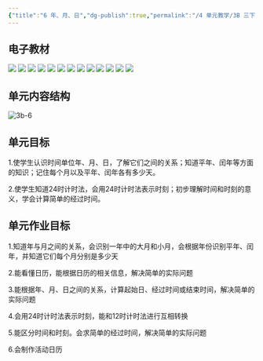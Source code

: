 ```yaml
---
{"title":"6 年、月、日","dg-publish":true,"permalink":"/4 单元教学/3B 三下/6 年、月、日/","dgPassFrontmatter":true,"noteIcon":""}
---
```



## 电子教材

<p class="grid-4">
	<img loading="lazy" decoding="async" src="https://book.pep.com.cn/1221001302141/files/mobile/76.jpg">
	<img loading="lazy" decoding="async" src="https://book.pep.com.cn/1221001302141/files/mobile/77.jpg">
	<img loading="lazy" decoding="async" src="https://book.pep.com.cn/1221001302141/files/mobile/78.jpg">
	<img loading="lazy" decoding="async" src="https://book.pep.com.cn/1221001302141/files/mobile/79.jpg">
	<img loading="lazy" decoding="async" src="https://book.pep.com.cn/1221001302141/files/mobile/80.jpg">
	<img loading="lazy" decoding="async" src="https://book.pep.com.cn/1221001302141/files/mobile/81.jpg">
	<img loading="lazy" decoding="async" src="https://book.pep.com.cn/1221001302141/files/mobile/82.jpg">
	<img loading="lazy" decoding="async" src="https://book.pep.com.cn/1221001302141/files/mobile/83.jpg">
	<img loading="lazy" decoding="async" src="https://book.pep.com.cn/1221001302141/files/mobile/84.jpg">
	<img loading="lazy" decoding="async" src="https://book.pep.com.cn/1221001302141/files/mobile/85.jpg">
	<img loading="lazy" decoding="async" src="https://book.pep.com.cn/1221001302141/files/mobile/86.jpg">
	<img loading="lazy" decoding="async" src="https://book.pep.com.cn/1221001302141/files/mobile/87.jpg">
	<img loading="lazy" decoding="async" src="https://book.pep.com.cn/1221001302141/files/mobile/88.jpg">
</p>

## 单元内容结构

![3b-6](https://r2.edui123.com/2023/05/3b-6.png)

## 单元目标

1.使学生认识时间单位年、月、日，了解它们之间的关系；知道平年、闰年等方面的知识；记住每个月以及平年、闰年各有多少天。

2.使学生知道24时计时法，会用24时计时法表示时刻；初步理解时间和时刻的意义，学会计算简单的经过时间。

## 单元作业目标

1.知道年与月之间的关系，会识别一年中的大月和小月，会根据年份识别平年、闰年，并知道它们每个月分别是多少天

2.能看懂日历，能根据日历的相关信息，解决简单的实际问题

3.能根据年、月、日之间的关系，计算起始日、经过时间或结束时间，解决简单的实际问题

4.会用24时计时法表示时刻，能和12时计时法进行互相转换

5.能区分时间和时刻。会求简单的经过时间，解决简单的实际问题

6.会制作活动日历
